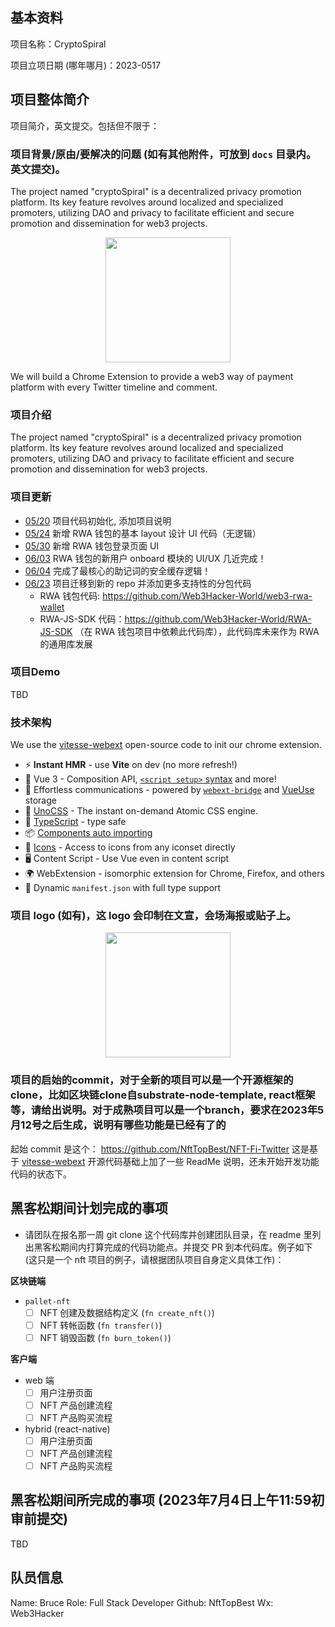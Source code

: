 ## 基本资料

项目名称：CryptoSpiral

项目立项日期 (哪年哪月)：2023-0517

## 项目整体简介

项目简介，英文提交。包括但不限于：

### 项目背景/原由/要解决的问题 (如有其他附件，可放到 `docs` 目录内。英文提交)。

The project named "cryptoSpiral" is a decentralized privacy promotion platform. Its key feature revolves around localized and specialized promoters, utilizing DAO and privacy to facilitate efficient and secure promotion and dissemination for web3 projects.

<p align="center">
<img width="200" src="https://ppxnb-7iaaa-aaaai-qkita-cai.raw.ic0.app/img/crypto-spiral-background.png"><br/>
</p>

We will build a Chrome Extension to provide a web3 way of payment platform with every Twitter timeline and comment.

### 项目介绍

The project named "cryptoSpiral" is a decentralized privacy promotion platform. Its key feature revolves around localized and specialized promoters, utilizing DAO and privacy to facilitate efficient and secure promotion and dissemination for web3 projects.



### 项目更新

* [05/20](https://github.com/parity-asia/hackathon-2023-summer/pull/4/commits) 项目代码初始化, 添加项目说明
* [05/24](https://github.com/parity-asia/hackathon-2023-summer/pull/7/commits) 新增 RWA 钱包的基本 layout 设计 UI 代码（无逻辑）
* [05/30](https://github.com/parity-asia/hackathon-2023-summer/pull/11/commits) 新增 RWA 钱包登录页面 UI
* [06/03](https://github.com/parity-asia/hackathon-2023-summer/pull/18/commits) RWA 钱包的新用户 onboard 模块的 UI/UX 几近完成！
* [06/04](https://github.com/parity-asia/hackathon-2023-summer/pull/23/commits) 完成了最核心的助记词的安全缓存逻辑！
* [06/23](https://github.com/parity-asia/hackathon-2023-summer/pull/76) 项目迁移到新的 repo 并添加更多支持性的分包代码
  * RWA 钱包代码: <https://github.com/Web3Hacker-World/web3-rwa-wallet>
  * RWA-JS-SDK 代码：<https://github.com/Web3Hacker-World/RWA-JS-SDK> （在 RWA 钱包项目中依赖此代码库），此代码库未来作为 RWA 的通用库发展

### 项目Demo

TBD

### 技术架构

We use the [vitesse-webext](https://github.com/antfu/vitesse-webext) open-source code to init our chrome extension.

- ⚡️ **Instant HMR** - use **Vite** on dev (no more refresh!)
- 🥝 Vue 3 - Composition API, [`<script setup>` syntax](https://github.com/vuejs/rfcs/blob/master/active-rfcs/0040-script-setup.md) and more!
- 💬 Effortless communications - powered by [`webext-bridge`](https://github.com/antfu/webext-bridge) and [VueUse](https://github.com/antfu/vueuse) storage
- 🌈 [UnoCSS](https://github.com/unocss/unocss) - The instant on-demand Atomic CSS engine.
- 🦾 [TypeScript](https://www.typescriptlang.org/) - type safe
- 📦 [Components auto importing](./src/components)
- 🌟 [Icons](./src/components) - Access to icons from any iconset directly
- 🖥 Content Script - Use Vue even in content script
- 🌍 WebExtension - isomorphic extension for Chrome, Firefox, and others
- 📃 Dynamic `manifest.json` with full type support


### 项目 logo (如有)，这 logo 会印制在文宣，会场海报或贴子上。

<p align="center">
<img width="200" src="./docs/NFT-Fi-Twitter.png"><br/>
</p>

### 项目的启始的commit，对于全新的项目可以是一个开源框架的clone，比如区块链clone自substrate-node-template, react框架等，请给出说明。对于成熟项目可以是一个branch，要求在2023年5月12号之后生成，说明有哪些功能是已经有了的

起始 commit 是这个： https://github.com/NftTopBest/NFT-Fi-Twitter
这是基于 [vitesse-webext](https://github.com/antfu/vitesse-webext) 开源代码基础上加了一些 ReadMe 说明，还未开始开发功能代码的状态下。

## 黑客松期间计划完成的事项

- 请团队在报名那一周 git clone 这个代码库并创建团队目录，在 readme 里列出黑客松期间内打算完成的代码功能点。并提交 PR 到本代码库。例子如下 (这只是一个 nft 项目的例子，请根据团队项目自身定义具体工作)：

**区块链端**

- `pallet-nft`
  - [ ] NFT 创建及数据结构定义 (`fn create_nft()`)
  - [ ] NFT 转帐函数 (`fn transfer()`)
  - [ ] NFT 销毁函数 (`fn burn_token()`)

**客户端**

- web 端
  - [ ] 用户注册页面
  - [ ] NFT 产品创建流程
  - [ ] NFT 产品购买流程

- hybrid (react-native)
  - [ ] 用户注册页面
  - [ ] NFT 产品创建流程
  - [ ] NFT 产品购买流程

## 黑客松期间所完成的事项 (2023年7月4日上午11:59初审前提交)

TBD

## 队员信息

Name: Bruce
Role: Full Stack Developer
Github: NftTopBest
Wx: Web3Hacker
